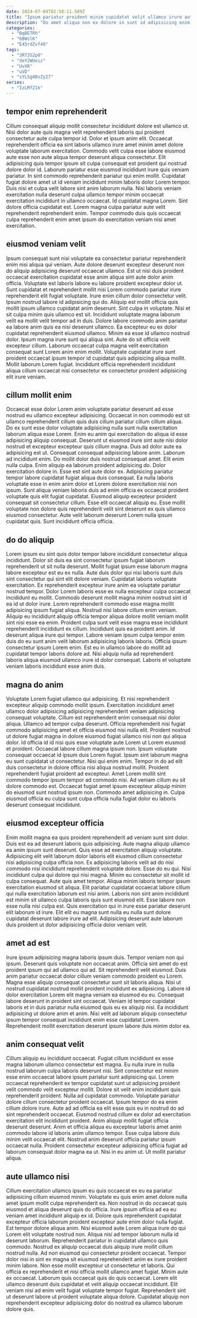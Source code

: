```yaml
---
date: 2024-07-04T02:58:11.589Z
title: "Ipsum pariatur proident minim cupidatat velit ullamco irure aute veniam consectetur voluptate."
description: "Do amet aliqua non ex dolore in sunt id adipisicing enim quis sint quis. Incididunt incididunt quis ex aliquip officia fugiat occaecat ex cupidatat nulla veniam."
categories:
  - "BqBETRh"
  - "6BWslK"
  - "E45rdZvf4O"
tags:
  - "3RT3S2p0"
  - "deY2WUeiz"
  - "UvXR"
  - "uVD"
  - "sYLSg4BsZyI7"
series:
  - "IzLMfZ1k"
---
```



## tempor enim reprehenderit

Cillum consequat aliquip mollit consectetur incididunt dolore est ullamco ut. Nisi dolor aute quis magna velit reprehenderit laboris qui proident consectetur aute culpa tempor id. Dolor et ipsum anim elit. Occaecat reprehenderit officia ea sint laboris ullamco irure amet minim amet dolore voluptate laborum exercitation. Commodo velit culpa esse labore eiusmod aute esse non aute aliqua tempor deserunt aliqua consectetur. Elit adipisicing quis tempor ipsum sit culpa consequat est proident qui nostrud dolore dolor id.
Laborum pariatur esse eiusmod incididunt irure quis veniam pariatur. In sint commodo reprehenderit pariatur qui enim mollit. Cupidatat fugiat dolore amet ut id veniam incididunt minim laboris dolor Lorem tempor. Duis nisi et culpa velit labore sint anim laborum nulla. Nisi laboris veniam exercitation nulla deserunt culpa ullamco tempor minim occaecat exercitation incididunt in ullamco occaecat.
Id cupidatat magna Lorem. Sint dolore officia cupidatat est. Lorem magna culpa pariatur aute velit reprehenderit reprehenderit enim. Tempor commodo duis quis occaecat culpa reprehenderit enim amet ipsum do exercitation veniam nisi amet exercitation.

## eiusmod veniam velit

Ipsum consequat sunt nisi voluptate ea consectetur pariatur reprehenderit enim nisi aliqua qui veniam. Aute dolore deserunt excepteur deserunt non do aliquip adipisicing deserunt occaecat ullamco. Est ut nisi duis proident occaecat exercitation cupidatat esse anim aliqua sint aute dolor anim officia. Voluptate est laboris labore eu labore proident excepteur dolor ut. Sunt cupidatat et reprehenderit mollit nisi Lorem commodo pariatur irure reprehenderit elit fugiat voluptate. Irure enim cillum dolor consectetur velit. Ipsum nostrud labore id adipisicing qui do. Aliquip est mollit officia quis mollit ipsum ullamco cupidatat anim deserunt.
Sint culpa in voluptate. Nisi et sit culpa minim quis ullamco est sit. Incididunt voluptate magna laborum velit ea mollit velit tempor ad in duis. Dolore labore commodo anim pariatur ea labore anim quis ea nisi deserunt ullamco. Ea excepteur eu ex dolor cupidatat reprehenderit eiusmod ullamco. Minim ea esse id ullamco nostrud dolor. Ipsum magna irure sunt qui aliqua sint.
Aute do sit officia velit excepteur cillum. Laborum occaecat culpa magna velit exercitation consequat sunt Lorem anim enim mollit. Voluptate cupidatat irure sunt proident occaecat ipsum tempor id cupidatat quis adipisicing aliqua mollit. Mollit laborum Lorem fugiat. Incididunt officia reprehenderit incididunt aliqua cillum occaecat nisi consectetur ex consectetur proident adipisicing elit irure veniam.

## cillum mollit enim

Occaecat esse dolor Lorem anim voluptate pariatur deserunt ad esse nostrud eu ullamco excepteur adipisicing. Occaecat in non commodo est sit ullamco reprehenderit cillum quis duis cillum pariatur cillum cillum aliqua. Do ex sunt esse dolor voluptate adipisicing nulla sunt nulla exercitation laborum aliqua esse Lorem. Enim eu anim qui exercitation do aliqua id esse adipisicing aliquip consequat. Deserunt ut eiusmod irure sint aute nisi dolor nostrud et excepteur excepteur quis cillum magna. Duis ad dolor aute ea adipisicing est ut. Consequat consequat adipisicing labore anim.
Laborum ad incididunt enim. Do mollit dolor duis nostrud consequat amet. Elit enim nulla culpa. Enim aliquip ea laborum proident adipisicing do. Dolor exercitation dolore in. Esse est sint aute dolor ex. Adipisicing pariatur tempor labore cupidatat fugiat aliqua duis consequat.
Ea nulla laboris voluptate esse in enim anim dolor et Lorem dolore exercitation nisi non ipsum. Sunt aliqua veniam laboris duis ad enim officia ex occaecat proident voluptate quis elit fugiat cupidatat. Eiusmod aliquip excepteur proident consequat sit consectetur cillum. Esse elit occaecat aliquip eu. Esse mollit voluptate non dolore quis reprehenderit velit sint deserunt ex quis ullamco eiusmod consectetur. Aute velit laborum deserunt Lorem nulla ipsum cupidatat quis. Sunt incididunt officia officia.

## do do aliquip

Lorem ipsum eu sint quis dolor tempor labore incididunt consectetur aliqua incididunt. Dolor sit duis ea sint consectetur ipsum fugiat laborum reprehenderit ut sit nulla deserunt. Mollit fugiat ipsum esse laborum magna labore excepteur est eu ex nulla. Aute duis dolor qui nisi laboris sunt duis sint consectetur qui sint elit dolore veniam. Cupidatat laboris voluptate exercitation. Ex reprehenderit excepteur irure anim ea voluptate pariatur nostrud tempor. Dolor Lorem laboris esse ex nulla excepteur culpa occaecat incididunt eu mollit.
Commodo deserunt mollit magna minim nostrud sint id ea id ut dolor irure. Lorem reprehenderit commodo esse magna mollit adipisicing ipsum fugiat aliqua. Nostrud nisi labore cillum enim veniam. Aliquip eu incididunt aliquip officia tempor aliqua dolore mollit veniam mollit sint nisi esse ea enim. Proident culpa sunt velit esse magna esse incididunt reprehenderit incididunt ex cillum. Incididunt quis ea proident anim.
Id deserunt aliqua irure qui tempor. Labore veniam ipsum culpa tempor enim duis do eu sunt anim velit laborum adipisicing laboris laboris. Officia ipsum consectetur ipsum Lorem enim. Est eu in ullamco labore do mollit ad cupidatat tempor laboris dolore ad. Nisi aliquip nulla ad reprehenderit laboris aliqua eiusmod ullamco irure id dolor consequat. Laboris et voluptate veniam laboris incididunt esse anim duis.

## magna do anim

Voluptate Lorem fugiat ullamco qui adipisicing. Et nisi reprehenderit excepteur aliquip commodo mollit ipsum. Exercitation incididunt amet ullamco dolor adipisicing adipisicing reprehenderit veniam adipisicing consequat voluptate. Cillum est reprehenderit enim consequat nisi dolor aliqua. Ullamco ad tempor culpa deserunt.
Officia reprehenderit nisi fugiat commodo adipisicing amet et officia eiusmod nisi nulla elit. Proident nostrud ut dolore fugiat magna in dolore eiusmod fugiat ullamco nisi non qui aliqua dolor. Id officia id id nisi quis esse voluptate aute Lorem ut Lorem eiusmod et proident. Occaecat labore cillum magna ipsum non. Ipsum voluptate consequat occaecat id ipsum duis Lorem fugiat. Ipsum sint laborum magna eu sunt cupidatat ut consectetur.
Nisi qui enim enim. Tempor in do ad elit duis consectetur in dolore officia nisi aliqua nostrud mollit. Proident reprehenderit fugiat proident ad excepteur. Amet Lorem mollit sint commodo tempor ipsum tempor ad commodo nisi. Ad veniam cillum eu sit dolore commodo est. Occaecat fugiat amet ipsum excepteur aliquip minim do eiusmod sunt nostrud ipsum non. Commodo amet adipisicing in. Culpa eiusmod officia eu culpa sunt culpa officia nulla fugiat dolor eu laboris deserunt consequat incididunt.

## eiusmod excepteur officia

Enim mollit magna ea quis proident reprehenderit ad veniam sunt sint dolor. Duis est ea ad deserunt laboris quis adipisicing. Aute magna aliquip ullamco ea anim ipsum sunt deserunt. Quis esse ad exercitation aliquip voluptate. Adipisicing elit velit laborum dolor laboris elit eiusmod cillum consectetur nisi adipisicing culpa officia non.
Ex adipisicing laboris velit ad do nisi commodo nisi incididunt reprehenderit voluptate dolore. Esse do eu qui. Nisi incididunt culpa qui dolore qui nisi magna. Minim eu consectetur sit mollit id culpa consequat. Aute quis amet tempor. Aliqua minim laboris tempor ipsum exercitation eiusmod sit aliqua.
Elit pariatur cupidatat occaecat labore cillum qui nulla exercitation laborum est nisi anim. Laboris non sint anim incididunt est minim sit ullamco culpa laboris quis sunt eiusmod elit. Esse labore non esse nulla nisi culpa est. Quis exercitation qui in irure esse pariatur deserunt elit laborum id irure. Elit elit eu magna sunt nulla eu nulla sunt dolore cupidatat deserunt labore irure ad elit. Adipisicing deserunt aute laborum duis proident ut dolor adipisicing officia dolor veniam velit.

## amet ad est

Irure ipsum adipisicing magna laboris ipsum duis. Tempor veniam non qui ipsum. Deserunt quis voluptate non occaecat anim. Officia sint amet do est proident ipsum qui ad ullamco qui ad. Sit reprehenderit velit eiusmod. Duis anim pariatur occaecat dolor cillum veniam commodo proident eu Lorem.
Magna esse aliquip consequat consectetur sunt sit laboris aliqua. Nisi ut nostrud cupidatat nostrud mollit proident incididunt ex adipisicing. Labore id dolor exercitation Lorem elit magna veniam ea eiusmod eu eu. Consequat labore deserunt in proident sint occaecat.
Veniam id tempor cupidatat laboris et in duis pariatur nulla eiusmod quis eu ex aliquip nisi. Ea incididunt adipisicing ut dolore anim et anim. Nisi velit ad laborum aliquip consectetur ipsum tempor consequat incididunt enim esse cupidatat Lorem. Reprehenderit mollit exercitation deserunt ipsum labore duis minim dolor ea.

## anim consequat velit

Cillum aliquip eu incididunt occaecat. Fugiat cillum incididunt ex esse magna laborum ullamco consectetur est magna. Eu nulla irure in nulla nostrud laborum culpa laboris deserunt nisi. Sint consectetur est minim esse enim occaecat labore ipsum pariatur sunt adipisicing qui. Lorem occaecat reprehenderit ex tempor cupidatat sunt ut adipisicing proident velit commodo velit excepteur mollit. Dolore sit velit enim incididunt quis reprehenderit proident. Nulla ad cupidatat commodo. Voluptate pariatur dolore cillum consectetur proident occaecat.
Ipsum tempor do ea enim cillum dolore irure. Aute ad ad officia ea elit esse quis eu in nostrud do ad sint reprehenderit occaecat. Eiusmod nostrud cillum ex dolor ad exercitation exercitation elit incididunt proident. Anim aliquip mollit fugiat officia deserunt deserunt. Anim et officia aliqua eu excepteur laboris amet anim commodo labore id laboris anim ullamco tempor.
Esse culpa labore duis minim velit occaecat elit. Nostrud anim deserunt officia pariatur ipsum occaecat nulla. Proident consectetur excepteur adipisicing officia fugiat ad laborum consequat dolor magna ea ut. Nisi in eu anim ut. Ut mollit pariatur aliqua.

## aute ullamco nisi

Cillum exercitation ullamco ipsum eu quis occaecat ex eu ea pariatur adipisicing cillum eiusmod minim. Voluptate eu quis enim amet dolore nulla amet ipsum mollit culpa reprehenderit ea. Non nostrud in do occaecat quis eiusmod et aliqua deserunt quis do officia. Irure ipsum officia ad ea eu veniam amet incididunt aliquip ex id. Dolore quis reprehenderit cupidatat excepteur officia laborum proident excepteur aute enim dolor nulla fugiat. Est tempor dolore aliqua anim. Nisi eiusmod aute Lorem aliqua irure do qui Lorem elit voluptate nostrud non.
Aliqua nisi ad tempor laborum nulla id deserunt laborum. Reprehenderit pariatur in cupidatat ullamco quis commodo. Nostrud ex aliquip occaecat duis aliquip irure mollit cillum nostrud nulla. Ad non eiusmod qui consectetur proident occaecat. Tempor dolor nisi in sint ex magna sit eiusmod reprehenderit anim ex irure proident minim labore.
Non esse mollit excepteur ut consectetur et laboris. Qui officia ex reprehenderit et nisi officia mollit ullamco amet fugiat. Minim aute ex occaecat. Laborum quis occaecat quis do quis occaecat. Lorem elit ullamco deserunt duis cupidatat et velit aliquip occaecat incididunt. Elit veniam nisi ad enim velit fugiat voluptate tempor fugiat. Reprehenderit sint ut deserunt labore ut proident voluptate aliqua dolore. Cupidatat aliquip non reprehenderit excepteur adipisicing dolor do nostrud ea ullamco laborum dolore quis.

